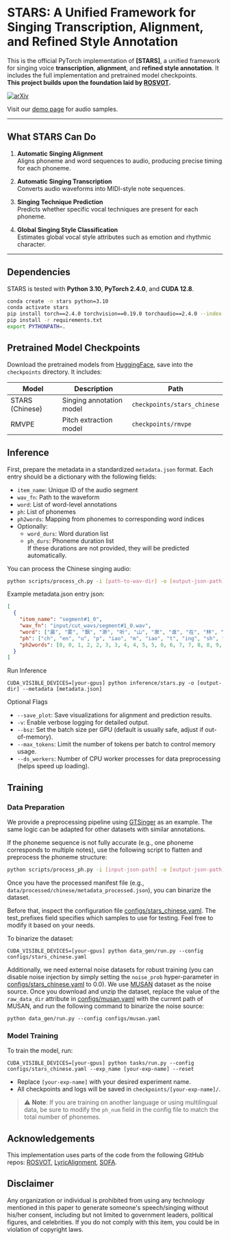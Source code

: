 # STARS: A Unified Framework for Singing Transcription, Alignment, and Refined Style Annotation

This is the official PyTorch implementation of **[STARS]**, a unified framework for singing voice **transcription**, **alignment**, and **refined style annotation**. It includes the full implementation and pretrained model checkpoints.  
**This project builds upon the foundation laid by [ROSVOT](https://github.com/RickyL-2000/ROSVOT).**

[![arXiv](https://img.shields.io/badge/arXiv-Paper-<COLOR>.svg)](https://arxiv.org/abs/2507.06670)

Visit our [demo page](https://gwx314.github.io/stars-demo/) for audio samples.

---

## What STARS Can Do

1. **Automatic Singing Alignment**  
   Aligns phoneme and word sequences to audio, producing precise timing for each phoneme.

2. **Automatic Singing Transcription**  
   Converts audio waveforms into MIDI-style note sequences.

3. **Singing Technique Prediction**  
   Predicts whether specific vocal techniques are present for each phoneme.

4. **Global Singing Style Classification**  
   Estimates global vocal style attributes such as emotion and rhythmic character.

---

## Dependencies

STARS is tested with **Python 3.10**, **PyTorch 2.4.0**, and **CUDA 12.8**.

```bash
conda create -n stars python=3.10
conda activate stars
pip install torch==2.4.0 torchvision==0.19.0 torchaudio==2.4.0 --index-url https://download.pytorch.org/whl/cu124
pip install -r requirements.txt
export PYTHONPATH=.
```

## Pretrained Model Checkpoints

Download the pretrained models from [HuggingFace](https://huggingface.co/verstar/STARS), save into the `checkpoints` directory. It includes:

| Model             | Description               | Path                          |
|------------------|---------------------------|-------------------------------|
| STARS (Chinese)  | Singing annotation model  | `checkpoints/stars_chinese`  |
| RMVPE             | Pitch extraction model    | `checkpoints/rmvpe`          |


## Inference

First, prepare the metadata in a standardized `metadata.json` format. Each entry should be a dictionary with the following fields:

- `item_name`: Unique ID of the audio segment  
- `wav_fn`: Path to the waveform  
- `word`: List of word-level annotations  
- `ph`: List of phonemes  
- `ph2words`: Mapping from phonemes to corresponding word indices  
- Optionally:  
  - `word_durs`: Word duration list  
  - `ph_durs`: Phoneme duration list  
  If these durations are not provided, they will be predicted automatically.

You can process the Chinese singing audio:
```bash
python scripts/process_ch.py -i [path-to-wav-dir] -o [output-json-path]
```

Example metadata.json entry json:
```json
[
  {
    "item_name": "segment#1_0",
    "wav_fn": "input/cut_wavs/segment#1_0.wav",
    "word": ["晨", "雾", "飘", "渺", "听", "山", "泉", "谁", "在", "林", "间", "如", "泼", "墨", "画", "面"],
    "ph": ["ch", "en", "u", "p", "iao", "m", "iao", "t", "ing", "sh", "an", "q", "uan", "sh", "uei", "z", "ai", "l", "in", "j", "ian", "r", "u", "p", "o", "m", "o", "h", "ua", "m", "ian"],
    "ph2words": [0, 0, 1, 2, 2, 3, 3, 4, 4, 5, 5, 6, 6, 7, 7, 8, 8, 9, 9, 10, 10, 11, 11, 12, 12, 13, 13, 14, 14, 15, 15]
  }
]
```

Run Inference

```shell
CUDA_VISIBLE_DEVICES=[your-gpus] python inference/stars.py -o [output-dir] --metadata [metadata.json]
```

Optional Flags
- `--save_plot`: Save visualizations for alignment and prediction results.
- `-v`: Enable verbose logging for detailed output.
- `--bsz`: Set the batch size per GPU (default is usually safe, adjust if out-of-memory).
- `--max_tokens`: Limit the number of tokens per batch to control memory usage.
- `--ds_workers`: Number of CPU worker processes for data preprocessing (helps speed up loading).

## Training

### Data Preparation

We provide a preprocessing pipeline using [GTSinger](https://github.com/AaronZ345/GTSinger) as an example. The same logic can be adapted for other datasets with similar annotations.

If the phoneme sequence is not fully accurate (e.g., one phoneme corresponds to multiple notes), use the following script to flatten and preprocess the phoneme structure:

```bash
python scripts/process_ph.py -i [input-json-path] -o [output-json-path]
```

Once you have the processed manifest file (e.g., `data/processed/chinese/metadata_processed.json`), you can binarize the dataset.

Before that, inspect the configuration file [configs/stars_chinese.yaml](configs/stars_chinese.yaml). The test_prefixes field specifies which samples to use for testing. Feel free to modify it based on your needs.

To binarize the dataset:

```shell
CUDA_VISIBLE_DEVICES=[your-gpus] python data_gen/run.py --config configs/stars_chinese.yaml
```

Additionally, we need external noise datasets for robust training (you can disable noise injection by simply setting the `noise_prob` hyper-parameter in [configs/stars_chinese.yaml](configs/stars_chinese.yaml) to 0.0). We use [MUSAN](https://www.openslr.org/17/) dataset as the noise source. Once you download and unzip the dataset, replace the value of the `raw_data_dir` attribute in [configs/musan.yaml](configs/musan.yaml) with the current path of MUSAN, and run the following command to binarize the noise source:

```shell
python data_gen/run.py --config configs/musan.yaml
```

### Model Training

To train the model, run:

```shell
CUDA_VISIBLE_DEVICES=[your-gpus] python tasks/run.py --config configs/stars_chinese.yaml --exp_name [your-exp-name] --reset
```
- Replace `[your-exp-name]` with your desired experiment name.
- All checkpoints and logs will be saved in `checkpoints/[your-exp-name]/`.

> ⚠️ **Note**: If you are training on another language or using multilingual data, be sure to modify the `ph_num` field in the config file to match the total number of phonemes.


## Acknowledgements

This implementation uses parts of the code from the following GitHub repos:
[ROSVOT](https://github.com/RickyL-2000/ROSVOT),
[LyricAlignment](https://github.com/navi0105/LyricAlignment),
[SOFA](https://github.com/qiuqiao/SOFA).

<!-- ## Citation

If you find this code useful in your research, please cite our work:

```bibtex
@misc{}
``` -->

## Disclaimer ##
Any organization or individual is prohibited from using any technology mentioned in this paper to generate someone's speech/singing without his/her consent, including but not limited to government leaders, political figures, and celebrities. If you do not comply with this item, you could be in violation of copyright laws.